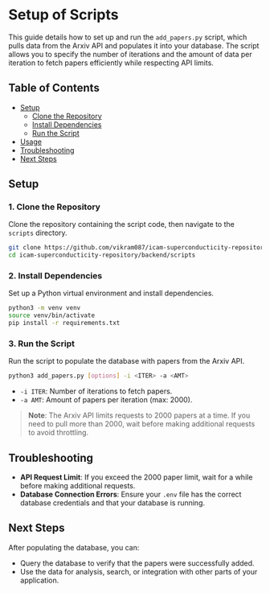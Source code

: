 # Setup of Scripts

This guide details how to set up and run the `add_papers.py` script, which pulls data from the Arxiv API and populates it into your database. The script allows you to specify the number of iterations and the amount of data per iteration to fetch papers efficiently while respecting API limits.

## Table of Contents
- [Setup](#setup)
  - [Clone the Repository](#1-clone-the-repository)
  - [Install Dependencies](#2-install-dependencies)
  - [Run the Script](#3-run-the-script)
- [Usage](#usage)
- [Troubleshooting](#troubleshooting)
- [Next Steps](#next-steps)

## Setup

### 1. Clone the Repository

Clone the repository containing the script code, then navigate to the `scripts` directory.

   ```bash
   git clone https://github.com/vikram087/icam-superconducticity-repository.git
   cd icam-superconducticity-repository/backend/scripts
   ```

### 2. Install Dependencies

Set up a Python virtual environment and install dependencies.

   ```bash
   python3 -m venv venv
   source venv/bin/activate
   pip install -r requirements.txt
   ```

### 3. Run the Script

Run the script to populate the database with papers from the Arxiv API.

   ```bash
   python3 add_papers.py [options] -i <ITER> -a <AMT>
   ```

   - `-i ITER`: Number of iterations to fetch papers.
   - `-a AMT`: Amount of papers per iteration (max: 2000).

   > **Note**: The Arxiv API limits requests to 2000 papers at a time. If you need to pull more than 2000, wait before making additional requests to avoid throttling.

## Troubleshooting

- **API Request Limit**: If you exceed the 2000 paper limit, wait for a while before making additional requests.
- **Database Connection Errors**: Ensure your `.env` file has the correct database credentials and that your database is running.

## Next Steps

After populating the database, you can:
- Query the database to verify that the papers were successfully added.
- Use the data for analysis, search, or integration with other parts of your application.
